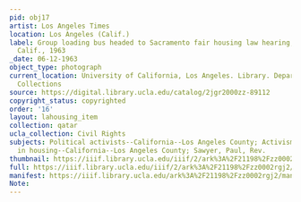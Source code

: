 ```yaml
---
pid: obj17
artist: Los Angeles Times
location: Los Angeles (Calif.)
label: Group loading bus headed to Sacramento fair housing law hearing, Los Angeles,
  Calif., 1963
_date: 06-12-1963
object_type: photograph
current_location: University of California, Los Angeles. Library. Department of Special
  Collections
source: https://digital.library.ucla.edu/catalog/2jgr2000zz-89112
copyright_status: copyrighted
order: '16'
layout: lahousing_item
collection: qatar
ucla_collection: Civil Rights
subjects: Political activists--California--Los Angeles County; Activism; Discrimination
  in housing--California--Los Angeles County; Sawyer, Paul, Rev.
thumbnail: https://iiif.library.ucla.edu/iiif/2/ark%3A%2F21198%2Fzz0002rgj2/full/250,/0/default.jpg
full: https://iiif.library.ucla.edu/iiif/2/ark%3A%2F21198%2Fzz0002rgj2/full/full/0/default.jpg
manifest: https://iiif.library.ucla.edu/ark%3A%2F21198%2Fzz0002rgj2/manifest
Note: 
---
```

